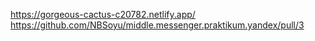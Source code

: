 https://gorgeous-cactus-c20782.netlify.app/
https://github.com/NBSoyu/middle.messenger.praktikum.yandex/pull/3

